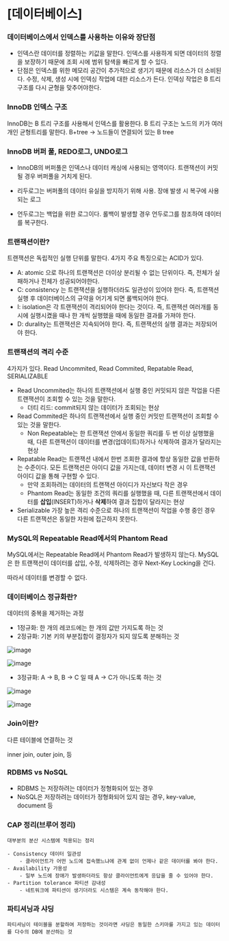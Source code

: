 # [데이터베이스]

### 데이터베이스에서 인덱스를 사용하는 이유와 장단점
    
- 인덱스란 데이터를 정렬하는 키값을 말한다. 인덱스를 사용하게 되면 데이터의 정렬을 보장하기 때문에 조회 시에 범위 탐색을 빠르게 할 수 있다.
- 단점은 인덱스를 위한 메모리 공간이 추가적으로 생기기 때문에 리소스가 더 소비된다. 수정, 삭제, 생성 시에 인덱싱 작업에 대한 리소스가 든다. 인덱싱 작업은 B 트리 구조를 다시 균형을 맞추어야한다.
    
### InnoDB 인덱스 구조
    
InnoDB는 B 트리 구조를 사용해서 인덱스를 활용한다. B 트리 구조는 노드의 키가 여러 개인 균형트리를 말한다.
B+tree -> 노드들이 연결되어 있는 B tree

###  InnoDB 버퍼 풀, REDO로그, UNDO로그
    
- InnoDB의 버퍼풀은 인덱스나 데이터 캐싱에 사용되는 영역이다. 트랜잭션이 커밋 될 경우 버퍼풀을 거치게 된다.
    
- 리두로그는 버퍼풀의 데이터 유실을 방지하기 위해 사용. 장애 발생 시 복구에 사용되는 로그
    
- 언두로그는 백업을 위한 로그이다. 롤백이 발생할 경우 언두로그를 참조하여 데이터를 복구한다. 
    
### 트랜잭션이란?
    
트랜잭션은 독립적인 실행 단위를 말한다. 4가지 주요 특징으로는 ACID가 있다.
    
- A: atomic 으로 하나의 트랜잭션은 더이상 분리될 수 없는 단위이다. 즉, 전체가 실패하거나 전체가 성공되어야한다.
- C: consistency 는 트랜잭션을 실행하더라도 일관성이 있어야 한다. 즉, 트랜잭션 실행 후 데이터베이스의 규약을 어기게 되면 롤백되어야 한다.
- I: isolation은 각 트랜잭션이 격리되어야 한다는 것이다. 즉, 트랜잭션 여러개를 동시에 실행시켰을 때나 한 개씩 실행했을 때에 동일한 결과를 가져야 한다.
- D: durality는 트랜잭션은 지속되어야 한다. 즉, 트랜잭션의 실행 결과는 저장되어야 한다.
    
### 트랜잭션의 격리 수준
4가지가 있다. Read Uncommited, Read Commited, Repatable Read, SERIALIZABLE
    
- Read Uncommited는 하나의 트랜잭션에서 실행 중인 커밋되지 않은 작업을 다른 트랜잭션이 조회할 수 있는 것을 말한다.
  - 더티 리드: commit되지 않는 데이터가 조회되는 현상
- Read Commited은 하나의 트랜잭션에서 실행 중인 커밋만 트랜잭션이 조회할 수 있는 것을 말한다.
  - Non Repeatable는 한 트랜잭션 안에서 동일한 쿼리를 두 번 이상 실행했을 때, 다른 트랜잭션이 데이터를 변경(업데이트)하거나 삭제하여 결과가 달라지는 현상
- Repatable Read는 트랜잭션 내에서 한번 조회한 결과에 항상 동일한 값을 반환하는 수준이다. 모든 트랜잭션은 아이디 값을 가지는데, 데이터 변경 시 이 트랜잭션 아이디 값을 통해 구현할 수 있다.
  - 만약 조회하려는 데이터의 트랜잭션 아이디가 자신보다 작은 경우
  - Phantom Read는 동일한 조건의 쿼리를 실행했을 때, 다른 트랜잭션에서 데이터를 **삽입**(INSERT)하거나 **삭제**하여 결과 집합이 달라지는 현상
- Serializable 가장 높은 격리 수준으로 하나의 트랜잭션이 작업을 수행 중인 경우 다른 트랜잭션은 동일한 자원에 접근하지 못한다.

### MySQL의 Repeatable Read에서의 Phantom Read
    
MySQL에서는 Repeatable Read에서 Phantom Read가 발생하지 않는다. MySQL은 한 트랜잭션이 데이터를 삽입, 수정, 삭제하려는 경우 Next-Key Locking을 건다.
    
따라서 데이터를 변경할 수 없다.
    
### 데이터베이스 정규화란?
    
데이터의 중복을 제거하는 과정
    
- 1정규화: 한 개의 레코드에는 한 개의 값만 가지도록 하는 것    
- 2정규화: 기본 키의 부분집합이 결정자가 되지 않도록 분해하는 것
    
![image](https://github.com/user-attachments/assets/6c22c9bc-c0d7-4d4a-9231-3567e805a3b4)
    
![image](https://github.com/user-attachments/assets/62f8fca6-13fb-4041-a094-893d7183a7f7)
    
- 3정규화: A → B, B → C 일 때 A → C가 아니도록 하는 것
    
![image](https://github.com/user-attachments/assets/04006e59-f1f9-4e50-b40f-7d4e87ca2a29)
    
![image](https://github.com/user-attachments/assets/bbd401f8-eb17-4d96-b7c6-2b66e625fa1c)
    
### Join이란?
    
다른 테이블에 연결하는 것
    
inner join, outer join, 등
    
### RDBMS vs NoSQL
    
- RDBMS 는 저장하려는 데이터가 정형화되어 있는 경우
- NoSQL은 저장하려는 데이터가 정형화되어 있지 않는 경우, key-value, document 등
    
### CAP 정리(브루어 정리)
    
    대부분의 분산 시스템에 적용되는 정리
    
    - Consistency 데이터 일관성
        - 클라이언트가 어떤 노드에 접속했느냐에 관계 없이 언제나 같은 데이터를 봐야 한다.
    - Availability 가용성
        - 일부 노드에 장애가 발생하더라도 항상 클라이언트에게 응답을 줄 수 있어야 한다.
    - Partition tolerance 파티션 감내성
        - 네트워크에 파티션이 생기더라도 시스템은 계속 동작해야 한다.
### 파티셔닝과 샤딩
    
    파티셔닝이 테이블을 분할하여 저장하는 것이라면 샤딩은 동일한 스키마를 가지고 있는 데이터를 다수의 DB에 분산하는 것

